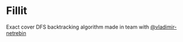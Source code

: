 # Fillit

Exact cover DFS backtracking algorithm made in team with [@vladimir-netrebin](https://github.com/vladimir-netrebin)

